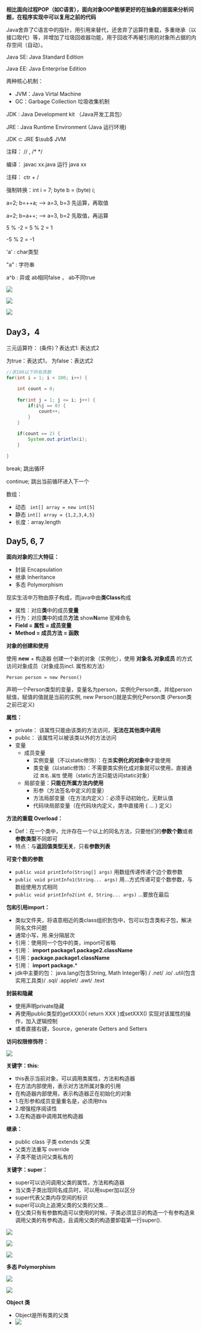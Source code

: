 **相比面向过程POP（如C语言），面向对象OOP能够更好的在抽象的层面来分析问题，在程序实现中可以复用之前的代码**

Java舍弃了C语言中的指针，用引用来替代，还舍弃了运算符重载，多重继承（以接口取代）等，并增加了垃圾回收器功能，用于回收不再被引用的对象所占据的内存空间（自动）。

Java SE: Java Standard Edition

Java EE: Java Enterprise Edition

两种核心机制：

- JVM：Java Virtal Machine
- GC：Garbage Collection 垃圾收集机制

JDK :  Java Development kit （Java开发工具包）

JRE :  Java Runtime Environment (Java 运行环境)

JDK $\subset$ JRE $\sub$ JVM

注释： // ,  /* */

编译： javac xx.java 		运行 java xx

注释： ctr + /

强制转换：int i = 7;  byte b = (byte) i;

a=2;  b=++a;   --> a=3, b=3  先运算，再取值

a=2;  b=a++;   --> a=3, b=2  先取值，再运算

5 % -2  = 5 % 2 = 1

-5 % 2 = -1

'a' : char类型

"a" : 字符串

a^b : 异或  ab相同false ， ab不同true

![](https://i.imgur.com/5HCwdlA.jpg)

![](https://i.imgur.com/uIlepgA.jpg)

![](https://i.imgur.com/g7Y8evs.jpg)



## Day3，4

三元运算符： (条件)？表达式1: 表达式2

为true：表达式1， 为false：表达式2

```java
//求100以下所有质数
for(int i = 1; i < 100; i++) {	
	
	int count = 0;
	
	for(int j = 1; j <= i; j++) {
		if(i%j == 0) {
			count++;
		}
	}
	
	if(count == 2) {
		System.out.println(i);
	}
	
}
```

break; 跳出循环

continue;  跳出当前循环进入下一个

数组：

- 动态 ` int[] array = new int[5]`
- 静态 `int[] array = {1,2,3,4,5} ` 
- 长度：array.length



## Day5, 6, 7

**面向对象的三大特征：**

- 封装 Encapsulation
- 继承 Inheritance
- 多态 Polymorphism

现实生活中万物由原子构成，而java中由**类Class**构成

- 属性：对应**类**中的成员**变量**
- 行为：对应**类**中的成员**方法**   show**N**ame 驼峰命名
- **Field = 属性 = 成员变量**
- **Method = 成员方法 = 函数**



**对象的创建和使用**

使用 **new** + 构造器 创建一个新的对象（实例化），使用  **对象名.对象成员**  的方式访问对象成员（对象成员incl.  属性和方法）



`Person person = new Person()  `

声明一个Person类型的变量，变量名为person，实例化Person类，并给person赋值，赋值的值就是当前的实例,	 new Person()就是实例化Person类 (Person类之前已定义)



**属性：** 

- private： 该属性只能由该类的方法访问，**无法在其他类中调用**
- public：  该属性可以被该类以外的方法访问
- 变量
  - 成员变量
    - 实例变量（不以static修饰）：在类**实例化的对象中**才能使用
    - 类变量（以static修饰）：不需要类实例化成对象就可以使用，直接通过 `类名.属性` 使用（static方法只能访问static对象）
  - 局部变量：**只能在所属方法内使用**
    - 形参（方法签名中定义的变量）
    - 方法局部变量（在方法内定义）：必须手动初始化，无默认值
    - 代码块局部变量（在代码块内定义，类中直接用 { ... } 定义） 

**方法的重载 Overload：**

- Def：在一个类中，允许存在一个以上的同名方法，只要他们的**参数个数**或者**参数类型**不同即可
- 特点：与**返回值类型无关**，只看**参数列表**

**可变个数的参数**

- `public void printInfo(String[] args)`  用数组传递传递个边个数参数
- `public void printInfo1(String... args)`  用...方式传递可变个数参数，与数组使用方式相同
- `public void printInfo2(int d, String... args)` ...要放在最后

**包和引用import：**

- 类似文件夹，将语意相近的类class组织到包中，包可以包含类和子包，解决同名文件问题
- 通常小写，用.来分隔层次
- 引用：使用同一个包中的类，import可省略
- 引用： **import  package1.package2.className**
- 引用：**package.package1.className**
- 引用： **import package.***
- jdk中主要的包： java.lang(包含String, Math Integer等) / .net/ .io/ .util(包含实用工具类)/ .sql/ .applet/ .awt/ .text

**封装和隐藏**

- 使用声明private隐藏
- 再使用public类型的getXXX(){ return XXX }或setXXX() 实现对该属性的操作，加入逻辑控制
- 或者直接右键，Source，generate Getters and Setters

**访问权限修饰符：**

![](https://i.imgur.com/gys8fBg.jpg)



**关键字：this:**

- this表示当前对象，可以调用类属性，方法和构造器
- 在方法内部使用，表示对方法所属对象的引用
- 在构造器内部使用，表示构造器正在初始化的对象
- 1.在形参和成员变量重名是，必须用this
- 2.增强程序阅读性
- 3.在构造器中调用其他构造器

**继承：**

- public class 子类 extends 父类
- 父类方法重写 override
- 子类不能访问父类私有的

**关键字：super：**

- super可以访问调用父类的属性，方法和构造器
- 当父类子类出现同名成员时，可以用super加以区分
- super代表父类内存空间的标识
- super可以向上追溯父类的父类的父类...
- 在父类只有有参数构造可以使用的时候，子类必须显示的构造一个有参构造来调用父类的有参构造，且调用父类的构造要卸载第一行super().

![](https://i.imgur.com/cxI1Uoq.jpg)



![](https://i.imgur.com/k3VYP07.jpg)

![](https://i.imgur.com/mdn2Mgz.jpg)



**多态 Polymorphism**

![](https://i.imgur.com/2DiWC1s.jpg)

![](https://i.imgur.com/P0p6834.jpg)



**Object 类**

- Object是所有类的父类
- ![](https://i.imgur.com/kMwk6zb.jpg)





